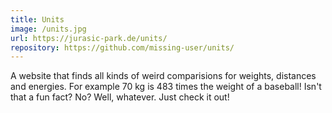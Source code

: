 ```yaml
---
title: Units
image: /units.jpg
url: https://jurasic-park.de/units/
repository: https://github.com/missing-user/units/
---
```

A website that finds all kinds of weird comparisions for weights, distances and energies. For example 70 kg is 483 times the weight of a baseball! Isn't that a fun fact? No? Well, whatever. Just check it out!